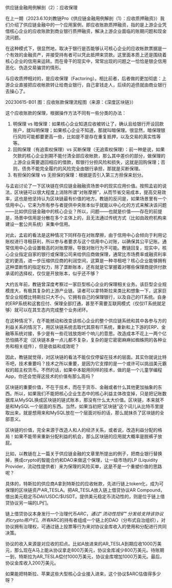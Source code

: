 
供应链金融用例解剖（2）：应收保理


在上一期（2023.6.10刘教链Pro《供应链金融用例解剖（1）：应收质押融资》）我们介绍了供应链金融中的一个应用案例，即应收账款质押融资，指的是上游企业凭借核心企业的应收账款到商业银行质押融资，解决上游企业面临的账期问题和现金流问题。

在这种模式下，很显然地，取决于银行是否能够认可核心企业的应收帐款票据是一个有效的金融资产，并接受持有者可以凭此抵押来贷款。这里面本质上还是围绕着核心企业的信用来运转。而在骨干的现实中，常常出现的问题之一恰恰是银企信用恶化、伪造交易骗贷的情形。

与应收质押相对的，是应收保理（Factoring）。相比前者，后者做的更加彻底：上游企业直接把应收帐款转让给商业银行，自己拿钱走人，后续的追债就由商业银行去操心了。

20230615-B01
图：应收账款保理流程图（来源：《深度区块链》）

这个应收账款的保理，根据操作方法不同有一些分类的办法：
1. 明保理 vs 暗保理：如果核心企业知道应收被转让了，确认且给银行开设回款账户，就叫明保理；如果核心企业不知道，那就叫暗保理。很显然，暗保理银行风险可能都要更高一些，比如是不是存在重复抵押，以及交易的真实性等等。
2. 回购保理（有追索权保理）vs 买断保理（无追索权保理）：前一种是说，如果欠款的核心企业到期不能付清全部应收帐款，那么其中差价的部分，做保理的上游企业需要退回相应的借款，帮银行分担风险和损失，这就是回购保理；否则，债务不能完全履约的风险完全由银行承担，那就是买断保理。
3. 有担保的保理 vs 无担保的保理：根据是否引入第三方担保来划分。

与孟岩讨论了一下区块链在供应链金融融资场景中的现实应用价值。按照孟岩的说法，区块链可以很大程度上消除所谓“对账摩擦”，从而节省交易成本，提高交易效率，这也是他坚持认为区块链最有价值的地方。教链的反问是，如果场景里有一个信用中心，它来为所有参与者提供中央账本似乎就能以中心化的方式来解决该问题——比如供应链金融中的核心企业？所以，问题——也就是价值——存在的前提是，场景中信用是分散在多个主体上的，且无法通过传统方式（比如由政府机构来建设一套公共系统）来集中信用。

对此，孟岩的看法是这种情况下同样存在对账摩擦，由于信用中心会倾向于利用记账权进行寻租获利，所以参与者要求与这个信用中心对账，以确保其公平记账。通常信用中心会设置极高的对账摩擦，导致对账行为不可能。教链回复，现实中，核心企业指定自家的银行或保理公司来给供应商做保理，通常比市场费率或融资利率定的更高，进一步压缩供应商的利润空间，这算是一种寻租吧？核心企业能够拥有这种垄断性的指定权力，除了垄断账本，还有就是它掌握着对哪些保理商提供付款承诺的选择权，仅仅是开放账本，似乎还不够？

大约五年前，教链曾深度考察过一家巨型核心企业的保理相关业务。该巨型企业规模庞大，有极其复杂的上游产业链。读者可以拿特斯拉来类比和想象一下，这家巨型企业规模比特斯拉只大不小。它拥有自己的保理银行，以及自己的IT系统。自身的ERP系统和这套应付、保理全部打通，甚至不需要互联网模式（仅仅IT系统就足够）就可以在其生态内完成整个业务闭环。

在这种情况下，在不能撼动和改变该核心企业的整个供应链系统和其中各参与方的利益关系的情况下，用区块链系统去取代其原有IT系统，重新和上下游的ERP、金融等系统对接，多少是有一些花钱放炮听个响儿的意思。改造成本不花上一两个亿恐怕搞不定（区块链本身一点儿都不复杂，复杂的是它密密麻麻如蜘蛛网的各种业务和相关组件），但是收益和成效呢？

因此，教链就觉得，对区块链的看法不能仅仅停留在技术的层面。其实你就说比特币吧，技术重要吗？技术之所以重要，是因为它支撑的是一个或许可以挑战美元霸权的超主权货币。不然的话，如果中本聪用同样的技术，做的是一个儿童学编程App，你还会觉得这技术的价值有那么高吗？

区块链的重要价值，不在于技术，而在于货币、金融或者什么其他更加抽象的东西。所以，如果我们不能把核心企业生态中的核心利益主体改变掉，只是把记账数据库从MySQL换成区块链的链式账本，那没有什么太大价值。区块链，本来就不是和MySQL一个层面的东西。当然，如果当初把“区块链”这个词儿从比特币里提取出来，就是想用来和MySQL放在一个层面对标的话，那么就抹杀了区块链的全部意义。

区块链的价值，完全来源于改造人和人的经济关系，或者说，改造利益分配的格局！如果不能带来重新分配利益的机会，那么区块链的应用就大概率是脱裤子放屁。

比如，以教链在上一篇关于供应链金融的文章里所提出的例子，把商业银行替换掉，换成crypto的智能合约和DAO来做这个保理，让一级市场的LP (Liquidity Provider，流动性提供者）来为保理的风险买单，这是不是一个重塑价值的思路呢？

具体的，特斯拉的供应商A拿到特斯拉的应收帐款，先进行链上token化，成为可保理的区块链资产AR_TESLA。把AR_TESLA放入链上借贷协议AR Compound，借出美元稳定币$DAI/$USDC/$USDT。提供美元稳定币流动性的，则是位于链上借贷协议另一端的LP们。

链上借贷协议本身发行一个治理代币$ARC，通过“流动性挖矿”分发给支持该协议的crypto用户们。所有$ARC的持有者组成一个链上的DAO（分布式自治组织），对协议拥有治理权，可通过链上投票等行为来对协议金库收入的使用和分配进行共同决策。

协议的收入来源是对应收的扣点。比如A放进来的AR_TESLA到期应收1000万美元，那么现在A马上能从协议拿走800万美元，协议金库减少800万美元。待账期一到，特斯拉为AR_TESLA偿付1000万美元，协议金库增加1000万美元。最后，协议金库收入200万美元。

如果能把特斯拉、苹果这些大型核心企业接入进来，这个协议$ARC估值得多少呀？

